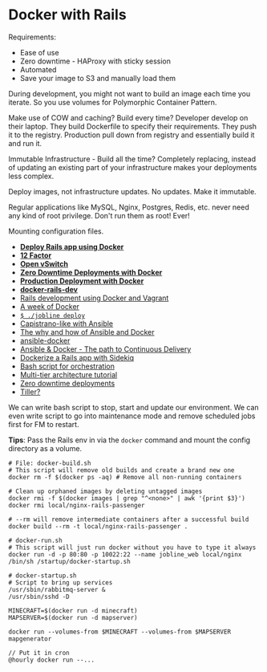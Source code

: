 # Docker with Rails

Requirements:

* Ease of use
* Zero downtime - HAProxy with sticky session
* Automated
* Save your image to S3 and manually load them

During development, you might not want to build an image each time you iterate. So you use volumes for Polymorphic Container Pattern.

Make use of COW and caching? Build every time? Developer develop on their laptop. They build Dockerfile to specify their requirements. They push it to the registry. Production pull down from registry and essentially build it and run it.

Immutable Infrastructure - Build all the time? Completely replacing, instead of updating an existing part of your infrastructure makes your deployments less complex.

Deploy images, not infrastructure updates. No updates. Make it immutable.

Regular applications like MySQL, Nginx, Postgres, Redis, etc. never need any kind of root privilege. Don't run them as root! Ever!

Mounting configuration files.

* [**Deploy Rails app using Docker**](https://intercityup.com/blog/deploy-rails-app-including-database-configuration-env-vars-assets-using-docker.html)
* [**12 Factor**](http://12factor.net/)
* [**Open vSwitch**](http://openvswitch.org/)
* [**Zero Downtime Deployments with Docker**](https://www.youtube.com/watch?v=mQvIWIgQ1xg)
* [**Production Deployment with Docker**](https://www.codeschool.com/blog/2015/01/16/production-deployment-docker/)
* [**docker-rails-dev**](https://github.com/pywebdesign/docker-rails-dev)
* [Rails development using Docker and Vagrant](https://blog.abevoelker.com/rails-development-using-docker-and-vagrant/)
* [A week of Docker](http://danielmartins.ninja/posts/a-week-of-docker.html)
* [`$ ./jobline deploy`](https://github.com/fstephany/hello-pharo/blob/master/app)
* [Capistrano-like with Ansible](http://blog.versioneye.com/2014/09/24/rebuilding-capistrano-like-deployment-with-ansible/)
* [The why and how of Ansible and Docker](http://thechangelog.com/ansible-docker/)
* [ansible-docker](https://github.com/gerhard/ansible-docker)
* [Ansible & Docker - The path to Continuous Delivery](http://gerhard.lazu.co.uk/ansible-docker-the-path-to-continuous-delivery-1)
* [Dockerize a Rails app with Sidekiq](http://khanetor.com/2015/02/dockerize-a-rails-app-with-background-processing/)
* [Bash script for orchestration](https://blog.relateiq.com/a-docker-dev-environment-in-24-hours-part-2-of-2/)
* [Multi-tier architecture tutorial](http://jeff-davis.blogspot.sg/2015/02/multi-tier-architecture-tutorial-using.html)
* [Zero downtime deployments](http://docs.quay.io/solution/zero-downtime-deployments.html)
* [Tiller?](https://github.com/markround/tiller)

We can write bash script to stop, start and update our environment. We can even write script to go into maintenance mode and remove scheduled jobs first for FM to restart.

**Tips**: Pass the Rails env in via the `docker` command and mount the config directory as a volume.

```
# File: docker-build.sh
# This script will remove old builds and create a brand new one
docker rm -f $(docker ps -aq) # Remove all non-running containers

# Clean up orphaned images by deleting untagged images
docker rmi -f $(docker images | grep "^<none>" | awk '{print $3}')
docker rmi local/nginx-rails-passenger

# --rm will remove intermediate containers after a successful build
docker build --rm -t local/nginx-rails-passenger .
```

```
# docker-run.sh
# This script will just run docker without you have to type it always
docker run -d -p 80:80 -p 10022:22 --name jobline_web local/nginx /bin/sh /startup/docker-startup.sh
```

```
# docker-startup.sh
# Script to bring up services
/usr/sbin/rabbitmq-server &
/usr/sbin/sshd -D
```

```
MINECRAFT=$(docker run -d minecraft)
MAPSERVER=$(docker run -d mapserver)

docker run --volumes-from $MINECRAFT --volumes-from $MAPSERVER mapgenerator

// Put it in cron
@hourly docker run --...
```